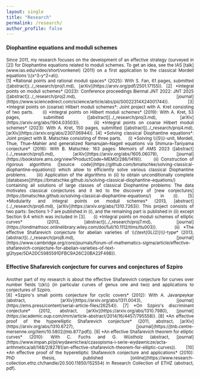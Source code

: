 ```yaml
---
layout: single
title: "Research"
permalink: /research/
author_profile: false
---
```


#### Diophantine equations and moduli schemes  
<div style="text-align: justify !important; text-justify: inter-word;" markdown="1"><small>Since 2011, my research focuses on the development of an effective strategy (surveyed in [2]) for Diophantine equations related to moduli schemes. To get an idea, see the IAS [talk](www.ias.edu/video/short/vonkenel) (2011) on a first application to the classical Mordell equations \\(x^3-y^2=a\\).</small>  
<div style="text-align: justify !important; text-justify: inter-word;" markdown="1"><small>
[1] *Rational points and rational moduli spaces* (2025): With S. Fan, 61 pages, submitted ([abstract](../_research/proj1.md), [arXiv](https://arxiv.org/pdf/2501.17155)).  
[2] *Integral points on moduli schemes*  (2023): Conference proceedings Biennal JNT 2022: JNT 2025 ([abstract](../_research/proj2.md), [journal](https://www.sciencedirect.com/science/article/abs/pii/S0022314X24001744)).  
[3] *Integral points on (coarse) Hilbert moduli schemes*: Joint project with A. Kret consisting of two parts.  
&nbsp;&nbsp;&nbsp; (i) *Integral points on Hilbert moduli schemes* (2019): With A. Kret, 53 pages, submitted ([abstract](../_research/proj3.md), [arXiv](https://arxiv.org/abs/1904.03503)).  
&nbsp;&nbsp;&nbsp; (ii) *Integral points on coarse Hilbert moduli schemes*  (2023): With A. Kret, 150 pages, submitted ([abstract](../_research/proj4.md), [arXiv](https://arxiv.org/abs/2307.06944)).  
[4] *Solving classical Diophantine equations*: Joint project with B. Matschke consisting of three parts.  
&nbsp;&nbsp;&nbsp; (i) *Solving \\(S\\)-unit, Mordell, Thue, Thue–Mahler and generalized Ramanujan–Nagell equations via Shimura–Taniyama conjecture* (2016): With B. Matschke: 163 pages: Memoirs of AMS 2023 ([abstract](../_research/proj5.md), [arXiv](https://arxiv.org/abs/1605.06079), [journal](https://bookstore.ams.org/view?ProductCode=MEMO/286/1419)).  
&nbsp;&nbsp;&nbsp; (ii) Construction of rigorous algorithms ([source code](https://github.com/bmatschke/solving-classical-diophantine-equations)) which allow to efficiently solve various classical Diophantine problems.  
&nbsp;&nbsp;&nbsp; (iii) Application of the algorithms in (ii) to obtain unconditionally complete [databases](https://bmatschke.github.io/solving-classical-diophantine-equations/) containing all solutions of large classes of classical Diophantine problems: The data motivates classical conjectures and it led to the discovery of [new conjectures](https://bmatschke.github.io/solving-classical-diophantine-equations/) in (i).  
[5] *Modularity and integral points on moduli schemes* (2013, [abstract](../_research/proj6.md), [arXiv](https://arxiv.org/abs/1310.7263)). This project consists of two parts: Sections 1-7 are published in (i), and the remaining part is published in (ii) except Section 9.4 which was included in [3].  
&nbsp;&nbsp;&nbsp; (i) *Integral points on moduli schemes of elliptic curves* (2013, [abstract](../_research/proj7.md), [journal](https://londmathsoc.onlinelibrary.wiley.com/doi/full/10.1112/tlms/tlu003)).  
&nbsp;&nbsp;&nbsp; (ii) *The effective Shafarevich conjecture for abelian varieties of \\(\text{GL(2)}\\)-type* (2013, [abstract](../_research/proj8.md), [journal](https://www.cambridge.org/core/journals/forum-of-mathematics-sigma/article/effective-shafarevich-conjecture-for-abelian-varieties-of-text-gl2type/5DA2DC5985591DFBC9A26C20BA22F49B)).
</small>

#### Effective Shafarevich conjecture for curves and conjectures of Szpiro  
<div style="text-align: justify !important; text-justify: inter-word;" markdown="1"><small>Another part of my research is about the effective Shafarevich conjecture for curves over number fields \\(k\\) (in particular curves of genus one and two) and applications to conjectures of Szpiro.</small>  
<div style="text-align: justify !important; text-justify: inter-word;" markdown="1"><small>
[6] *Szpiro's small points conjecture for cyclic covers* (2012): With A. Javanpeykar (abstract, [arXiv](https://arxiv.org/abs/1311.0043), [journal](https://ems.press/content/serial-article-files/26254)).  
[7] *On Szpiro's discriminant conjecture* (2012, abstract, [arXiv](https://arxiv.org/abs/1310.7980), [journal](https://academic.oup.com/imrn/article-abstract/2014/16/4457/795558)).  
[8] *An effective proof of the hyperelliptic Shafarevich conjecture* (2011, abstract, [arXiv](https://arxiv.org/abs/1310.6727), [journal](https://jtnb.centre-mersenne.org/item/10.5802/jtnb.877.pdf)).  
[9] *An effective Shafarevich theorem for elliptic curves* (2010): With C. Fuchs and G. W&uuml;stholz (abstract, [journal](https://www.impan.pl/pl/wydawnictwa/czasopisma-i-serie-wydawnicze/acta-arithmetica/all/148/2/82781/an-effective-shafarevich-theorem-for-elliptic-curves)).  
[10] *An effective proof of the hyperelliptic Shafarevich conjecture and applications* (2010): PhD thesis, published [online](https://www.research-collection.ethz.ch/handle/20.500.11850/152554) in Research Collection of ETHZ (abstract, pdf).  
</small> 
  
  
  
